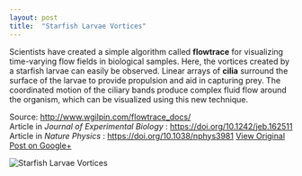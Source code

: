 ```yaml
---
layout: post
title:  "Starfish Larvae Vortices"
---
```


Scientists have created a simple algorithm called **flowtrace** for visualizing time-varying flow fields in biological samples. Here, the vortices created by a starfish larvae can easily be observed. Linear arrays of **cilia** surround the surface of the larvae to provide propulsion and aid in capturing prey. The coordinated motion of the ciliary bands produce complex fluid flow around the organism, which can be visualized using this new technique.  
  
Source: <http://www.wgilpin.com/flowtrace_docs/>  
Article in _Journal of Experimental Biology_ : <https://doi.org/10.1242/jeb.162511>  
Article in _Nature Physics_ : <https://doi.org/10.1038/nphys3981>
[View Original Post on Google+](https://plus.google.com/+ColinSullender/posts/AWnmg6bsmt1)

![Starfish Larvae Vortices](/assets/img/2017-11-11-Starfish-Larvae-Vortices.gif)
